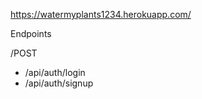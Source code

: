 <production link> https://watermyplants1234.herokuapp.com/
  
Endpoints
  

  /POST

  - /api/auth/login
  - /api/auth/signup


